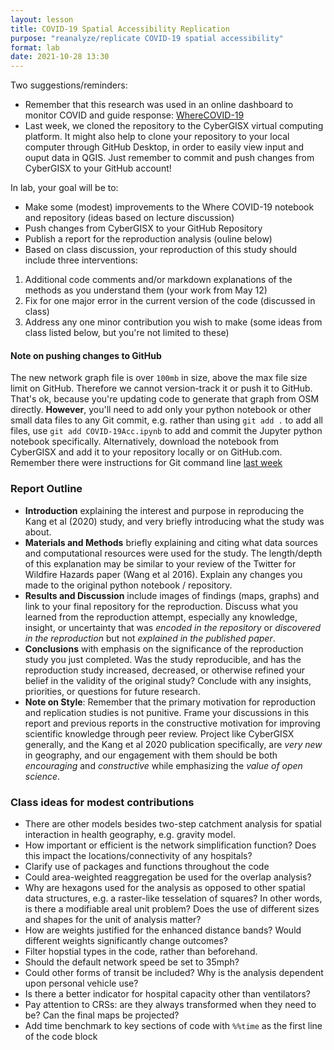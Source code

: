 ```yaml
---
layout: lesson
title: COVID-19 Spatial Accessibility Replication
purpose: "reanalyze/replicate COVID-19 spatial accessibility"
format: lab
date: 2021-10-28 13:30
---
```


Two suggestions/reminders:
- Remember that this research was used in an online dashboard to monitor COVID and guide response: [WhereCOVID-19](https://wherecovid19.cigi.illinois.edu/spatialAccess.html)
- Last week, we cloned the repository to the CyberGISX virtual computing platform. It might also help to clone your repository to your local computer through GitHub Desktop, in order to easily view input and ouput data in QGIS. Just remember to commit and push changes from CyberGISX to your GitHub account!

In lab, your goal will be to:

- Make some (modest) improvements to the Where COVID-19 notebook and repository (ideas based on lecture discussion)
- Push changes from CyberGISX to your GitHub Repository
- Publish a report for the reproduction analysis (ouline below)
- Based on class discussion, your reproduction of this study should include three interventions:
1. Additional code comments and/or markdown explanations of the methods as you understand them (your work from May 12)
1. Fix for one major error in the current version of the code (discussed in class)
1. Address any one minor contribution you wish to make (some ideas from class listed below, but you're not limited to these)

#### Note on pushing changes to GitHub

The new network graph file is over `100mb` in size, above the max file size limit on GitHub. Therefore we cannot version-track it or push it to GitHub. That's ok, because you're updating code to generate that graph from OSM directly. **However**, you'll need to add only your python notebook or other small data files to any Git commit, e.g. rather than using `git add .` to add all files, use `git add COVID-19Acc.ipynb` to add and commit the Jupyter python notebook specifically. Alternatively, download the notebook from CyberGISX and add it to your repository locally or on GitHub.com. Remember there were instructions for Git command line [last week](2021-05-12-whereCovid19)

### Report Outline

- **Introduction** explaining the interest and purpose in reproducing the Kang et al (2020) study, and very briefly introducing what the study was about.
- **Materials and Methods** briefly explaining and citing what data sources and computational resources were used for the study.  The length/depth of this explanation may be similar to your review of the Twitter for Wildfire Hazards paper (Wang et al 2016). Explain any changes you made to the original python notebook / repository.
- **Results and Discussion** include images of findings (maps, graphs) and link to your final repository for the reproduction. Discuss what you learned from the reproduction attempt, especially any knowledge, insight, or uncertainty that was *encoded in the repository* or *discovered in the reproduction* but not *explained in the published paper*.
- **Conclusions** with emphasis on the significance of the reproduction study you just completed. Was the study reproducible, and has the reproduction study increased, decreased, or otherwise refined your belief in the validity of the original study? Conclude with any insights, priorities, or questions for future research.
- **Note on Style**: Remember that the primary motivation for reproduction and replication studies is not punitive. Frame your discussions in this report and previous reports in the constructive motivation for improving scientific knowledge through peer review. Project like CyberGISX generally, and the Kang et al 2020 publication specifically, are *very new* in geography, and our engagement with them should be both *encouraging* and *constructive* while emphasizing the *value of open science*.

### Class ideas for modest contributions

- There are other models besides two-step catchment analysis for spatial interaction in health geography, e.g. gravity model.
- How important or efficient is the network simplification function? Does this impact the locations/connectivity of any hospitals?
- Clarify use of packages and functions throughout the code
- Could area-weighted reaggregation be used for the overlap analysis?
- Why are hexagons used for the analysis as opposed to other spatial data structures, e.g. a raster-like tesselation of squares? In other words, is there a modifiable areal unit problem? Does the use of different sizes and shapes for the unit of analysis matter?
- How are weights justified for the enhanced distance bands? Would different weights significantly change outcomes?
- Filter hopstial types in the code, rather than beforehand.
- Should the default network speed be set to 35mph?
- Could other forms of transit be included? Why is the analysis dependent upon personal vehicle use?
- Is there a better indicator for hospital capacity other than ventilators?
- Pay attention to CRSs: are they always transformed when they need to be? Can the final maps be projected?
- Add time benchmark to key sections of code with `%%time` as the first line of the code block
